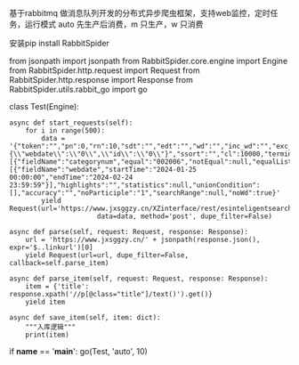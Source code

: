 基于rabbitmq 做消息队列开发的分布式异步爬虫框架，支持web监控，定时任务，运行模式 auto 先生产后消费，m 只生产，w 只消费

安装pip install RabbitSpider



from jsonpath import jsonpath
from RabbitSpider.core.engine import Engine
from RabbitSpider.http.request import Request
from RabbitSpider.http.response import Response
from RabbitSpider.utils.rabbit_go import go


class Test(Engine):

    async def start_requests(self):
        for i in range(500):
            data = '{"token":"","pn":0,"rn":10,"sdt":"","edt":"","wd":"","inc_wd":"","exc_wd":"","fields":"","cnum":"","sort":"{\\"webdate\\":\\"0\\",\\"id\\":\\"0\\"}","ssort":"","cl":10000,"terminal":"","condition":[{"fieldName":"categorynum","equal":"002006","notEqual":null,"equalList":null,"notEqualList":null,"isLike":true,"likeType":2}],"time":[{"fieldName":"webdate","startTime":"2024-01-25 00:00:00","endTime":"2024-02-24 23:59:59"}],"highlights":"","statistics":null,"unionCondition":[],"accuracy":"","noParticiple":"1","searchRange":null,"noWd":true}'
            yield Request(url='https://www.jxsggzy.cn/XZinterface/rest/esinteligentsearch/getFullTextDataNew',
                          data=data, method='post', dupe_filter=False)

    async def parse(self, request: Request, response: Response):
        url = 'https://www.jxsggzy.cn/' + jsonpath(response.json(), expr='$..linkurl')[0]
        yield Request(url=url, dupe_filter=False, callback=self.parse_item)

    async def parse_item(self, request: Request, response: Response):
        item = {'title': response.xpath('//p[@class="title"]/text()').get()}
        yield item

    async def save_item(self, item: dict):
        """入库逻辑"""
        print(item)


if __name__ == '__main__':
    go(Test, 'auto', 10)
